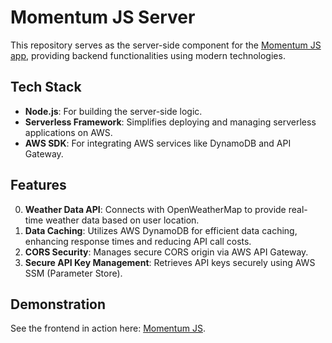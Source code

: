 # Momentum JS Server

This repository serves as the server-side component for the [Momentum JS app](https://github.com/dev-dongjin/momentum-js), providing backend functionalities using modern technologies.

## Tech Stack

- **Node.js**: For building the server-side logic.
- **Serverless Framework**: Simplifies deploying and managing serverless applications on AWS.
- **AWS SDK**: For integrating AWS services like DynamoDB and API Gateway.

## Features

0. **Weather Data API**: Connects with OpenWeatherMap to provide real-time weather data based on user location.
1. **Data Caching**: Utilizes AWS DynamoDB for efficient data caching, enhancing response times and reducing API call costs.
2. **CORS Security**: Manages secure CORS origin via AWS API Gateway.
3. **Secure API Key Management**: Retrieves API keys securely using AWS SSM (Parameter Store).

## Demonstration

See the frontend in action here: [Momentum JS](https://dev-dongjin.github.io/momentum-js/).
